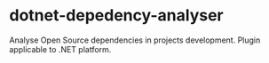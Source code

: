 # dotnet-depedency-analyser
Analyse Open Source dependencies in projects development. Plugin applicable to .NET platform. 
